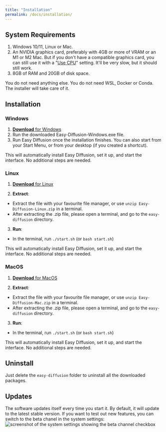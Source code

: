 ```yaml
---
title: "Installation"
permalink: /docs/installation/
---
```


## System Requirements
1. Windows 10/11, Linux or Mac.
2. An NVIDIA graphics card, preferably with 4GB or more of VRAM or an M1 or M2 Mac. But if you don't have a compatible graphics card, you can still use it with a "[Use CPU](/docs/settings/#system-settings)" setting. It'll be very slow, but it should still work.
3. 8GB of RAM and 20GB of disk space.

You do not need anything else. You do not need WSL, Docker or Conda. The installer will take care of it.

## Installation

### Windows
1. [**Download** for Windows](https://github.com/cmdr2/stable-diffusion-ui/releases/download/v2.5.24/Easy-Diffusion-Windows.exe)
2. Run the downloaded Easy-Diffusion-Windows.exe file. 
3. Run Easy Diffusion once the installation finishes. You can also start from your Start Menu, or from your desktop (if you created a shortcut).

This will automatically install Easy Diffusion, set it up, and start the interface. No additional steps are needed.

### Linux
1. [**Download** for Linux](https://github.com/cmdr2/stable-diffusion-ui/releases/download/v2.5.24/Easy-Diffusion-Linux.zip)

2. **Extract**:
  - Extract the file with your favourite file manager, or use `unzip Easy-Diffusion-Linux.zip` in a terminal.
  - After extracting the .zip file, please open a terminal, and go to the `easy-diffusion` directory.

3. **Run**:
  - In the terminal, run `./start.sh` (or `bash start.sh`)

This will automatically install Easy Diffusion, set it up, and start the interface. No additional steps are needed.

### MacOS
1. [**Download** for MacOS](https://github.com/cmdr2/stable-diffusion-ui/releases/download/v2.5.24/Easy-Diffusion-Mac.zip)

2. **Extract**:
  - Extract the file with your favourite file manager, or use `unzip Easy-Diffusion-Mac.zip` in a terminal.
  - After extracting the .zip file, please open a terminal, and go to the `easy-diffusion` directory.

3. **Run**:
  - In the terminal, run `./start.sh` (or `bash start.sh`)

This will automatically install Easy Diffusion, set it up, and start the interface. No additional steps are needed.

## Uninstall
Just delete the `easy-diffusion` folder to uninstall all the downloaded packages.

## Updates
The software updates itself every time you start it. By default, it will update to the latest stable version. If you want to test out new features, you can 
switch to the beta chanel in the system settings:
![screenshot of the system settings showing the beta channel checkbox](/media/system-settings-v2.jpg)


